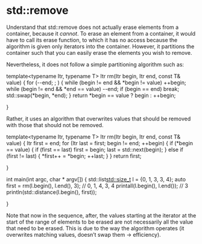 # std::remove

Understand that std::remove does not actually erase elements from a
container, because it _cannot_. To erase an element from a container, it
would have to call its erase function, to which it has no access because
the algorithm is given only iterators into the container. However, it
partitions the container such that you can easily erase the elements you
wish to remove.

Nevertheless, it does not follow a simple partitioning algorithm such
as:

template<typename Itr, typename T>
 Itr rm(Itr begin, Itr end, const T& value)
 {
for (--end; ; )
 {
while (begin != end && *begin != value) ++begin;
while (begin != end && *end == value) --end;
if (begin == end) break;
std::swap(*begin, *end);
 }
return *begin == value ? begin : ++begin;

}

Rather, it uses an algorithm that overwrites values that should be
removed with those that should not be removed.

template<typename Itr, typename T>
 Itr rm(Itr begin, Itr end, const T& value)
 {
 Itr first = end;
for (Itr last = first; begin != end; ++begin)
 {
if (*begin == value)
 {
if (first == last) first = begin;
 last = std::next(begin);
 }
else if (first != last)
 {
 *first++ = *begin;
 ++last;
 }
 }
return first;

}

int main(int argc, char * argv[])
 {
std::list<std::size_t> l = {0, 1, 3, 3, 4};
auto first = rm(l.begin(), l.end(), 3);
// 0, 1, 4, 3, 4
printall(l.begin(), l.end());
// 3
println(std::distance(l.begin(), first));

}

Note that now in the sequence, after, the values starting at the
iterator at the start of the range of elements to be erased are not
necessarily all the value that need to be erased. This is due to the way
the algorithm operates (it overwrites matching values, doesn’t swap them
-> efficiency).


